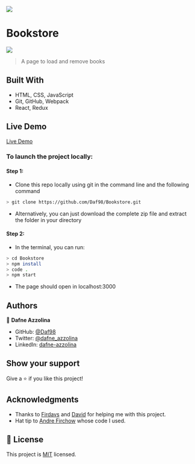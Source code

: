 ![](https://img.shields.io/badge/Microverse-blueviolet)

# Bookstore
![](https://imgur.com/a/N0rADH1)
> A page to load and remove books

## Built With

- HTML, CSS, JavaScript
- Git, GitHub, Webpack
- React, Redux

## Live Demo

[Live Demo](https://daf98-bookstore.herokuapp.com/)

### To launch the project locally:
#### Step 1:
- Clone this repo locally using git in the command line and the following command
 ```bash
 > git clone https://github.com/Daf98/Bookstore.git
 ```
- Alternatively, you can just download the complete zip file and extract the folder in your directory
#### Step 2:
- In the terminal, you can run:
```bash
> cd Bookstore
> npm install
> code .
> npm start
```
- The page should open in localhost:3000

## Authors

👤 **Dafne Azzolina**

- GitHub: [@Daf98](https://github.com/Daf98)
- Twitter: [@dafne_azzolina](https://twitter.com/dafne_azzolina)
- LinkedIn: [dafne-azzolina](https://www.linkedin.com/in/dafne-azzolina/)

## Show your support

Give a ⭐️ if you like this project!

## Acknowledgments

- Thanks to [Firdavs](github.com/fed1k) and [David](https://github.com/indigodavid) for helping me with this project.
- Hat tip to [Andre Firchow](http://firchow.net/) whose code I used.
## 📝 License

This project is [MIT](./MIT.md) licensed.
